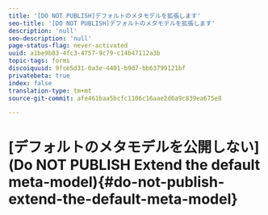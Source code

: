 ```yaml
---
title: '[DO NOT PUBLISH]デフォルトのメタモデルを拡張します'
seo-title: '[DO NOT PUBLISH]デフォルトのメタモデルを拡張します'
description: 'null'
seo-description: 'null'
page-status-flag: never-activated
uuid: a1be9b83-4fc3-4757-9c79-c14b47112a3b
topic-tags: forms
discoiquuid: 9fce5d31-0a3e-4401-b9d7-bb63799121bf
privatebeta: true
index: false
translation-type: tm+mt
source-git-commit: afe461baa5bcfc1106c16aae2d6a9c839ea675e8

---
```



# [デフォルトのメタモデルを公開しない] (Do NOT PUBLISH Extend the default meta-model){#do-not-publish-extend-the-default-meta-model}

